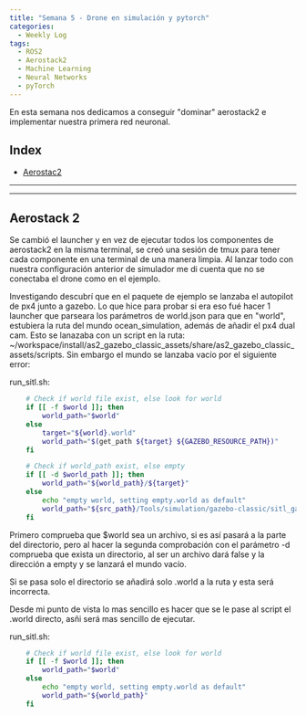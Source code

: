 ```yaml
---
title: "Semana 5 - Drone en simulación y pytorch"
categories:
  - Weekly Log
tags:
  - ROS2
  - Aerostack2
  - Machine Learning
  - Neural Networks
  - pyTorch
---
```


En esta semana nos dedicamos a conseguir "dominar" aerostack2 e implementar nuestra primera red neuronal.


## Index
* [Aerostac2](#aerostack-2)

---
---

## Aerostack 2
Se cambió el launcher y en vez de ejecutar todos los componentes de aerostack2 en la misma terminal, se creó una sesión de tmux para tener cada componente en una terminal de una manera limpia. Al lanzar todo con nuestra configuración anterior de simulador me di cuenta que no se conectaba el drone como en el ejemplo. 

Investigando descubrí que en el paquete de ejemplo se lanzaba el autopilot de px4 junto a gazebo. Lo que hice para probar si era eso fué hacer 1 launcher que parseara los parámetros de world.json para que en "world", estubiera la ruta del mundo ocean_simulation, además de añadir el px4 dual cam. Esto se lanazaba con un script en la ruta:  ~/workspace/install/as2_gazebo_classic_assets/share/as2_gazebo_classic_assets/scripts. Sin embargo el mundo se lanzaba vacío por el siguiente error: 

run_sitl.sh:

```bash
	# Check if world file exist, else look for world
	if [[ -f $world ]]; then
		world_path="$world"
	else
		target="${world}.world"
		world_path="$(get_path ${target} ${GAZEBO_RESOURCE_PATH})"
	fi

	# Check if world_path exist, else empty
	if [[ -d $world_path ]]; then
		world_path="${world_path}/${target}"
	else
		echo "empty world, setting empty.world as default"
		world_path="${src_path}/Tools/simulation/gazebo-classic/sitl_gazebo/worlds/empty.world"
	fi
```
Primero comprueba que $world sea un archivo, si es así pasará a la parte del directorio, pero al hacer la segunda comprobación con el parámetro -d comprueba que exista un directorio, al ser un archivo dará false y la dirección a empty y se lanzará el mundo vacío. 

Si se pasa solo el directorio se añadirá solo .world a la ruta y esta será incorrecta.

Desde mi punto de vista lo mas sencillo es hacer que se le pase al script el .world directo, asñi será mas sencillo de ejecutar.

run_sitl.sh:
```bash
	# Check if world file exist, else look for world
	if [[ -f $world ]]; then
		world_path="$world"
	else
		echo "empty world, setting empty.world as default"
		world_path="${world_path}"
	fi
```